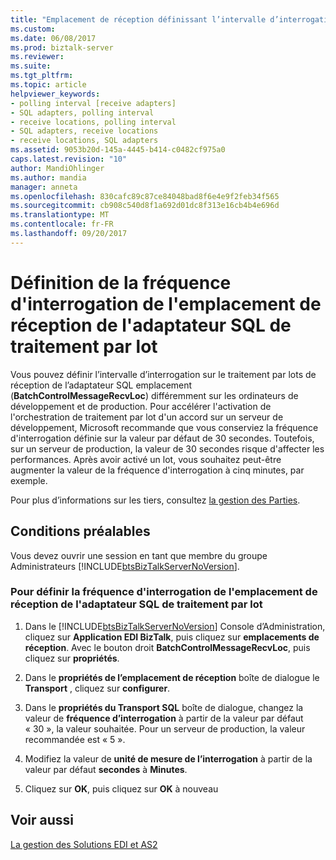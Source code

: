 ```yaml
---
title: "Emplacement de réception définissant l’intervalle d’interrogation sur l’adaptateur SQL de traitement par lot | Documents Microsoft"
ms.custom: 
ms.date: 06/08/2017
ms.prod: biztalk-server
ms.reviewer: 
ms.suite: 
ms.tgt_pltfrm: 
ms.topic: article
helpviewer_keywords:
- polling interval [receive adapters]
- SQL adapters, polling interval
- receive locations, polling interval
- SQL adapters, receive locations
- receive locations, SQL adapters
ms.assetid: 9053b20d-145a-4445-b414-c0482cf975a0
caps.latest.revision: "10"
author: MandiOhlinger
ms.author: mandia
manager: anneta
ms.openlocfilehash: 830cafc89c87ce84048bad8f6e4e9f2feb34f565
ms.sourcegitcommit: cb908c540d8f1a692d01dc8f313e16cb4b4e696d
ms.translationtype: MT
ms.contentlocale: fr-FR
ms.lasthandoff: 09/20/2017
---
```

# <a name="setting-the-polling-interval-on-the-batching-sql-adapter-receive-location"></a>Définition de la fréquence d'interrogation de l'emplacement de réception de l'adaptateur SQL de traitement par lot
Vous pouvez définir l’intervalle d’interrogation sur le traitement par lots de réception de l’adaptateur SQL emplacement (**BatchControlMessageRecvLoc**) différemment sur les ordinateurs de développement et de production. Pour accélérer l'activation de l'orchestration de traitement par lot d'un accord sur un serveur de développement, Microsoft recommande que vous conserviez la fréquence d'interrogation définie sur la valeur par défaut de 30 secondes. Toutefois, sur un serveur de production, la valeur de 30 secondes risque d'affecter les performances. Après avoir activé un lot, vous souhaitez peut-être augmenter la valeur de la fréquence d'interrogation à cinq minutes, par exemple.  
  
 Pour plus d’informations sur les tiers, consultez [la gestion des Parties](../core/managing-parties.md).  
  
## <a name="prerequisites"></a>Conditions préalables  
 Vous devez ouvrir une session en tant que membre du groupe Administrateurs [!INCLUDE[btsBizTalkServerNoVersion](../includes/btsbiztalkservernoversion-md.md)].  
  
### <a name="to-set-the-polling-interval-on-the-batching-sql-adapter-receive-location"></a>Pour définir la fréquence d'interrogation de l'emplacement de réception de l'adaptateur SQL de traitement par lot  
  
1.  Dans le [!INCLUDE[btsBizTalkServerNoVersion](../includes/btsbiztalkservernoversion-md.md)] Console d’Administration, cliquez sur **Application EDI BizTalk**, puis cliquez sur **emplacements de réception**. Avec le bouton droit **BatchControlMessageRecvLoc**, puis cliquez sur **propriétés**.  
  
2.  Dans le **propriétés de l’emplacement de réception** boîte de dialogue le **Transport** , cliquez sur **configurer**.  
  
3.  Dans le **propriétés du Transport SQL** boîte de dialogue, changez la valeur de **fréquence d’interrogation** à partir de la valeur par défaut « 30 », la valeur souhaitée. Pour un serveur de production, la valeur recommandée est « 5 ».  
  
4.  Modifiez la valeur de **unité de mesure de l’interrogation** à partir de la valeur par défaut **secondes** à **Minutes**.  
  
5.  Cliquez sur **OK**, puis cliquez sur **OK** à nouveau  
  
## <a name="see-also"></a>Voir aussi  
 [La gestion des Solutions EDI et AS2](../core/managing-edi-and-as2-solutions.md)